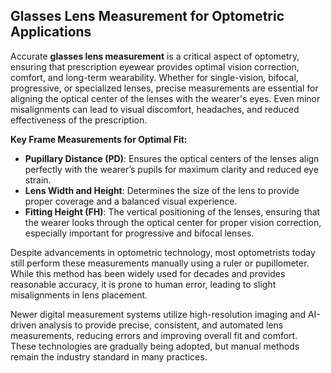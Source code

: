## Glasses Lens Measurement for Optometric Applications ##

Accurate **glasses lens measurement** is a critical aspect of optometry, ensuring that prescription eyewear provides optimal vision correction, comfort, and long-term wearability. Whether for single-vision, bifocal, progressive, or specialized lenses, precise measurements are essential for aligning the optical center of the lenses with the wearer's eyes. Even minor misalignments can lead to visual discomfort, headaches, and reduced effectiveness of the prescription.

**Key Frame Measurements for Optimal Fit:**
+ **Pupillary Distance (PD)**: Ensures the optical centers of the lenses align perfectly with the wearer’s pupils for maximum clarity and reduced eye strain.
+ **Lens Width and Height**: Determines the size of the lens to provide proper coverage and a balanced visual experience.
+ **Fitting Height (FH)**: The vertical positioning of the lenses, ensuring that the wearer looks through the optical center for proper vision correction, especially important for progressive and bifocal lenses.

Despite advancements in optometric technology, most optometrists today still perform these measurements manually using a ruler or pupillometer. While this method has been widely used for decades and provides reasonable accuracy, it is prone to human error, leading to slight misalignments in lens placement.

Newer digital measurement systems utilize high-resolution imaging and AI-driven analysis to provide precise, consistent, and automated lens measurements, reducing errors and improving overall fit and comfort. These technologies are gradually being adopted, but manual methods remain the industry standard in many practices.
